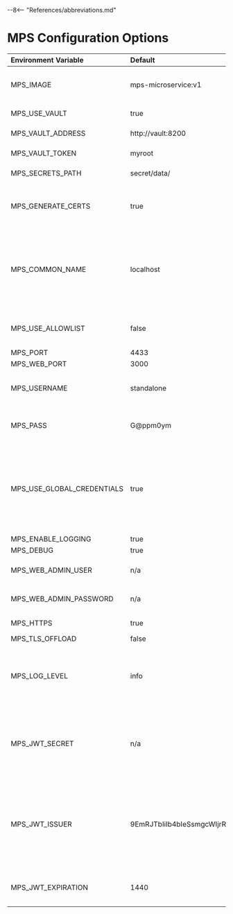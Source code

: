 --8<-- "References/abbreviations.md"
# MPS Configuration Options

| Environment Variable       | Default                | Description |
| :------------------------- | :--------------------- | :-- |
| MPS_IMAGE                  | mps-microservice:v1  | Only used when using docker-compose.yml. Specifies image to use for MPS |
| MPS_USE_VAULT              | true                 | Whether or not the vault should be used |
| MPS_VAULT_ADDRESS          | http://vault:8200    | Address of where the vault is hosted |
| MPS_VAULT_TOKEN            | myroot               | Token used to access the vault |
| MPS_SECRETS_PATH           | secret/data/         | Path to where secrets are stored in the vault |
| MPS_GENERATE_CERTS         | true                 | Enables/Disables generation of self signed certificates based on MPS_COMMON_NAME |
| MPS_COMMON_NAME            | localhost            |  Development system's IP address. <br> **Note:** For this guide, you **cannot** use localhost because the managed device would be unable to reach the MPS and RPS servers. | For this guide, the address will be used in a self-signed certificate. It may be an IP address or FQDN in real world deployment. |
| MPS_USE_ALLOWLIST          | false                 | This configuration option is deprecated and will be removed in a future version  |
| MPS_PORT                   | 4433                 | |
| MPS_WEB_PORT               | 3000                 | |
| MPS_USERNAME                   | standalone           | Specifies the username client devices use to connect to MPS   |
| MPS_PASS               | G@ppm0ym             | Specifies the password client devices use to connect to MPS  |
| MPS_USE_GLOBAL_CREDENTIALS | true                 | Each device can have its own MPS username and password. If this flag is enabled in MPS, it will use the same username and password as specified my MPS_USER and MPS_PASSWORD for all devices |
| MPS_ENABLE_LOGGING         | true                 | |
| MPS_DEBUG                  | true                 | |
| MPS_WEB_ADMIN_USER         | n/a                  | Specifies the username for API authentication |
| MPS_WEB_ADMIN_PASSWORD     | n/a                  | Specifies the password for API authentication |
| MPS_HTTPS                  | true                 | Specifies whether or not to enable https      |
| MPS_TLS_OFFLOAD            | false                | |
| MPS_LOG_LEVEL              | info                 | Controls the level of logging provided in the service. Options are (in order of increasing detail): `error`, `warn`, `info`, `verbose`, `debug`, and `silly`. |
| MPS_JWT_SECRET             | n/a                  | Secret used for generating a JWT Token. IMPORTANT: This must match the `secret` in your `Kong.yaml` file for the jwt plugin configuration.
| MPS_JWT_ISSUER             | 9EmRJTbIiIb4bIeSsmgcWIjrR6HyETqc | The issuer that will be populated in the token. This is a not considered a secret. IMPORTANT: This must match the `key:` property in the `Kong.yaml` file for the jwt plugin configuration.
| MPS_JWT_EXPIRATION         | 1440                 | The default expiration in minutes for the JWT Token. Default is 24 hours.
